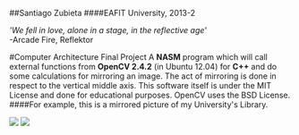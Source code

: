 ##Santiago Zubieta
####EAFIT University, 2013-2

*'We fell in love, alone in a stage, in the reflective age'*  
-Arcade Fire, Reflektor

#Computer Architecture Final Project
A **NASM** program which will call external functions from **OpenCV 2.4.2** (in Ubuntu 12.04) for **C++** and do some calculations for mirroring an image. The act of mirroring is done in respect to the vertical middle axis. This software itself is under the MIT License and done for educational purposes. OpenCV uses the BSD License.
####For example, this is a mirrored picture of my University's Library.

![](https://raw2.github.com/Zubieta/Computer_Architecture/master/Final_Project/Original_Images/uni.jpg) ![](https://raw2.github.com/Zubieta/Computer_Architecture/master/Final_Project/Mirrored_Images/uni_inv.jpg)
